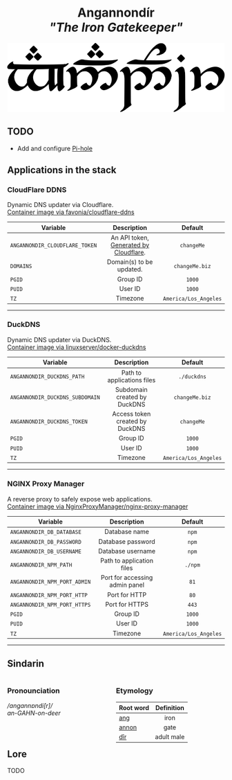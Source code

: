 <div align="center">

# Angannondír <br>_"The Iron Gatekeeper"_

<img src="../resources/images/angannondir.svg" alt="Angannondir written in Tengwar" style="max-width:100%;">

</div>

## TODO

- Add and configure [Pi-hole](https://pi-hole.net/)

## Applications in the stack

### CloudFlare DDNS

Dynamic DNS updater via Cloudflare.  
[Container image via favonia/cloudflare-ddns](https://github.com/favonia/cloudflare-ddns)

| Variable                       |                                       Description                                        |        Default        |
| ------------------------------ | :--------------------------------------------------------------------------------------: | :-------------------: |
| `ANGANNONDIR_CLOUDFLARE_TOKEN` | An API token, [Generated by Cloudflare](https://dash.cloudflare.com/profile/api-tokens). |      `changeMe`       |
| `DOMAINS`                      |                                 Domain(s) to be updated.                                 |    `changeMe.biz`     |
| `PGID`                         |                                         Group ID                                         |        `1000`         |
| `PUID`                         |                                         User ID                                          |        `1000`         |
| `TZ`                           |                                         Timezone                                         | `America/Los_Angeles` |

---

### DuckDNS

Dynamic DNS updater via DuckDNS.  
[Container image via linuxserver/docker-duckdns](https://github.com/linuxserver/docker-duckdns)

| Variable                        |           Description           |        Default        |
| ------------------------------- | :-----------------------------: | :-------------------: |
| `ANGANNONDIR_DUCKDNS_PATH`      |   Path to applications files    |      `./duckdns`      |
| `ANGANNONDIR_DUCKDNS_SUBDOMAIN` |  Subdomain created by DuckDNS   |    `changeMe.biz`     |
| `ANGANNONDIR_DUCKDNS_TOKEN`     | Access token created by DuckDNS |      `changeMe`       |
| `PGID`                          |            Group ID             |        `1000`         |
| `PUID`                          |             User ID             |        `1000`         |
| `TZ`                            |            Timezone             | `America/Los_Angeles` |

---

### NGINX Proxy Manager

A reverse proxy to safely expose web applications.  
[Container image via NginxProxyManager/nginx-proxy-manager](https://github.com/NginxProxyManager/nginx-proxy-manager)

| Variable                     |          Description           |        Default        |
| ---------------------------- | :----------------------------: | :-------------------: |
| `ANGANNONDIR_DB_DATABASE`    |         Database name          |         `npm`         |
| `ANGANNONDIR_DB_PASSWORD`    |       Database password        |         `npm`         |
| `ANGANNONDIR_DB_USERNAME`    |       Database username        |         `npm`         |
| `ANGANNONDIR_NPM_PATH`       |   Path to application files    |        `./npm`        |
| `ANGANNONDIR_NPM_PORT_ADMIN` | Port for accessing admin panel |         `81`          |
| `ANGANNONDIR_NPM_PORT_HTTP`  |         Port for HTTP          |         `80`          |
| `ANGANNONDIR_NPM_PORT_HTTPS` |         Port for HTTPS         |         `443`         |
| `PGID`                       |            Group ID            |        `1000`         |
| `PUID`                       |            User ID             |        `1000`         |
| `TZ`                         |            Timezone            | `America/Los_Angeles` |

---

## Sindarin

<div style="width:49%; margin-right:1%; float:left;">

### Pronounciation

_/angannɒndi[r]/_  
_an-GAHN-on-deer_

</div>

<div style="width:49%; margin-right:1%; float:left;">

### Etymology

| Root word                                 | Definition |
| ----------------------------------------- | :--------: |
| [ang](https://www.elfdict.com/wt/11139)   |    iron    |
| [annon](https://www.elfdict.com/wt/11172) |    gate    |
| [dîr](https://www.elfdict.com/wt/513273)  | adult male |

</div>

## Lore

TODO
